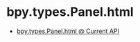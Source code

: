 # bpy.types.Panel.html

- [bpy.types.Panel.html @ Current API](https://www.blender.org/api/blender_python_api_current/bpy.types.Panel.html)
